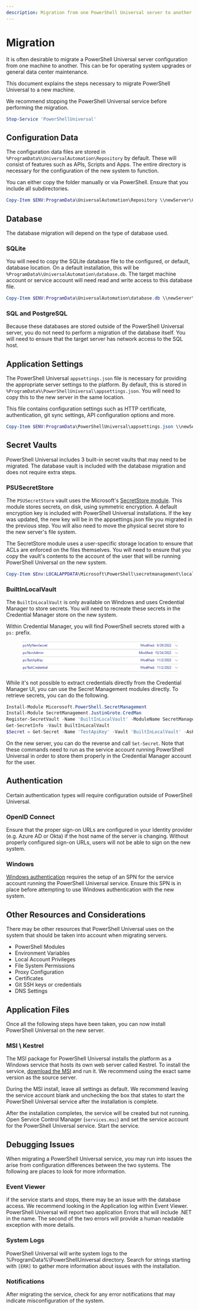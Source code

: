 ```yaml
---
description: Migration from one PowerShell Universal server to another.
---
```


# Migration

It is often desirable to migrate a PowerShell Universal server configuration from one machine to another. This can be for operating system upgrades or general data center maintenance.&#x20;

This document explains the steps necessary to migrate PowerShell Universal to a new machine.&#x20;

We recommend stopping the PowerShell Universal service before performing the migration.&#x20;

```powershell
Stop-Service 'PowerShellUniversal'
```

## Configuration Data

The configuration data files are stored in `%ProgramData%\UniversalAutomation\Repository` by default. These will consist of features such as APIs, Scripts and Apps. The entire directory is necessary for the configuration of the new system to function.&#x20;

You can either copy the folder manually or via PowerShell. Ensure that you include all subdirectories.

```powershell
Copy-Item $ENV:ProgramData\UniversalAutomation\Repository \\newServer\C$\ProgramData\UniversalAutomation\Repository -Recurse
```

## Database

The database migration will depend on the type of database used.&#x20;

### SQLite&#x20;

You will need to copy the SQLite database file to the configured, or default, database location. On a default installation, this will be `%ProgramData%\UniversalAutomation\database.db`. The target machine account or service account will need read and write access to this database file.&#x20;

```powershell
Copy-Item $ENV:ProgramData\UniversalAutomation\database.db \\newServer\C$\ProgramData\UniversalAutomation\database.db 
```

### SQL and PostgreSQL

Because these databases are stored outside of the PowerShell Universal server, you do not need to perform a migration of the database itself. You will need to ensure that the target server has network access to the SQL host.&#x20;

## Application Settings

The PowerShell Universal `appsettings.json` file is necessary for providing the appropriate server settings to the platform. By default, this is stored in `%ProgramData%\PowerShellUniversal\appsettings.json`. You will need to copy this to the new server in the same location.&#x20;

This file contains configuration settings such as HTTP certificate, authentication, git sync settings, API configuration options and more.&#x20;

```powershell
Copy-Item $ENV:ProgramData\PowerShellUniversal\appsettings.json \\newServer\C$\ProgramData\PowerShellUniversal\appsettings.json 
```

## Secret Vaults

PowerShell Universal includes 3 built-in secret vaults that may need to be migrated. The database vault is included with the database migration and does not require extra steps.&#x20;

### PSUSecretStore&#x20;

The `PSUSecretStore` vault uses the Microsoft's [SecretStore module](https://learn.microsoft.com/en-us/powershell/utility-modules/secretmanagement/get-started/using-secretstore?view=ps-modules). This module stores secrets, on disk, using symmetric encryption. A default encryption key is included with PowerShell Universal installations. If the key was updated, the new key will be in the appsettings.json file you migrated in the previous step. You will also need to move the physical secret store to the new server's file system.&#x20;

The SecretStore module uses a user-specific storage location to ensure that ACLs are enforced on the files themselves. You will need to ensure that you copy the vault's contents to the account of the user that will be running PowerShell Universal on the new system.&#x20;

```powershell
Copy-Item $Env:LOCALAPPDATA\Microsoft\PowerShell\secretmanagement\localstore \\newServer\C$\Users\myServiceAccount\AppData\Local\Microsoft\PowerShell\secretmanagement\localstore 
```

### BuiltInLocalVault

The `BuiltInLocalVault` is only available on Windows and uses Credential Manager to store secrets. You will need to recreate these secrets in the Credential Manager store on the new system.&#x20;

Within Credential Manager, you will find PowerShell secrets stored with a `ps:` prefix.&#x20;

<figure><img src="../.gitbook/assets/image (56).png" alt=""><figcaption></figcaption></figure>

While it's not possible to extract credentials directly from the Credential Manager UI, you can use the Secret Management modules directly. To retrieve secrets, you can do the following.&#x20;

```powershell
Install-Module Micorosoft.PowerShell.SecretManagement
Install-Module SecretManagement.JustinGrote.CredMan
Register-SecretVault -Name 'BuiltInLocalVault' -ModuleName SecretManagement.JustinGrote.CredMan
Get-SecretInfo -Vault BuiltInLocalVault
$Secret = Get-Secret -Name 'TestApiKey' -Vault 'BuiltInLocalVault' -AsPlainText
```

On the new server, you can do the reverse and call `Set-Secret`. Note that these commands need to run as the service account running PowerShell Universal in order to store them properly in the Credential Manager account for the user.&#x20;

## Authentication&#x20;

Certain authentication types will require configuration outside of PowerShell Universal.&#x20;

### OpenID Connect&#x20;

Ensure that the proper sign-on URLs are configured in your Identity provider (e.g. Azure AD or Okta) if the host name of the server is changing. Without properly configured sign-on URLs, users will not be able to sign on the new system.&#x20;

### Windows&#x20;

[Windows authentication](../security/enterprise-security/windows-sso.md) requires the setup of an SPN for the service account running the PowerShell Universal service. Ensure this SPN is in place before attempting to use Windows authentication with the new system.&#x20;

## Other Resources and Considerations

There may be other resources that PowerShell Universal uses on the system that should be taken into account when migrating servers.&#x20;

* PowerShell Modules&#x20;
* Environment Variables&#x20;
* Local Account Privileges
* File System Permissions&#x20;
* Proxy Configuration
* Certificates
* Git SSH keys or credentials&#x20;
* DNS Settings

## Application Files

Once all the following steps have been taken, you can now install PowerShell Universal on the new server.&#x20;

### MSI \ Kestrel&#x20;

The MSI package for PowerShell Universal installs the platform as a Windows service that hosts its own web server called Kestrel. To install the service, [download the MSI](https://powershelluniversal.com/downloads) and run it. We recommend using the exact same version as the source server.&#x20;

During the MSI install, leave all settings as default. We recommend leaving the service account blank and unchecking the box that states to start the PowerShell Universal service after the installation is complete.&#x20;

After the installation completes, the service will be created but not running. Open Service Control Manager (`services.msc`) and set the service account for the PowerShell Universal service. Start the service.&#x20;

## Debugging Issues

When migrating a PowerShell Universal service, you may run into issues the arise from configuration differences between the two systems. The following are places to look for more information.&#x20;

### Event Viewer

if the service starts and stops, there may be an issue with the database access. We recommend looking in the Application log within Event Viewer. PowerShell Universal will report two application Errors that will include .NET in the name. The second of the two errors will provide a human readable exception with more details.&#x20;

### System Logs

PowerShell Universal will write system logs to the %ProgramData%\PowerShellUniversal directory. Search for strings starting with `[ERR]` to gather more information about issues with the installation.&#x20;

### Notifications&#x20;

After migrating the service, check for any error notifications that may indicate misconfiguration of the system.&#x20;
